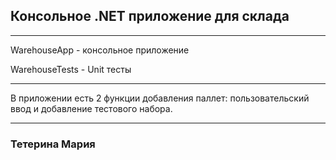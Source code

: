 ## Консольное .NET приложение для склада


---

WarehouseApp - консольное приложение

WarehouseTests - Unit тесты

---
В приложении есть 2 функции добавления паллет: пользовательский ввод и добавление тестового набора.

---

### Тетерина Мария
